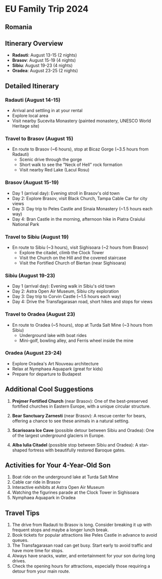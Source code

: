 # EU Family Trip 2024


## Romania

## Itinerary Overview

- **Radauti**: August 13-15 (2 nights)
- **Brasov**: August 15-19 (4 nights)
- **Sibiu**: August 19-23 (4 nights)
- **Oradea**: August 23-25 (2 nights)

## Detailed Itinerary

### Radauti (August 14-15)

- Arrival and settling in at your rental
- Explore local area
- Visit nearby Sucevita Monastery (painted monastery, UNESCO World Heritage site)

### Travel to Brasov (August 15)

- En route to Brasov (~6 hours), stop at Bicaz Gorge (~3.5 hours from Radauti)
  - Scenic drive through the gorge
  - Short walk to see the "Neck of Hell" rock formation
  - Visit nearby Red Lake (Lacul Rosu)

### Brasov (August 15-19)

- Day 1 (arrival day): Evening stroll in Brasov's old town
- Day 2: Explore Brasov, visit Black Church, Tampa Cable Car for city views
- Day 3: Day trip to Peles Castle and Sinaia Monastery (~1.5 hours each way)
- Day 4: Bran Castle in the morning, afternoon hike in Piatra Craiului National Park

### Travel to Sibiu (August 19)

- En route to Sibiu (~3 hours), visit Sighisoara (~2 hours from Brasov)
  - Explore the citadel, climb the Clock Tower
  - Visit the Church on the Hill and the covered staircase
  - Visit the Fortified Church of Biertan (near Sighisoara)

### Sibiu (August 19-23)

- Day 1 (arrival day): Evening walk in Sibiu's old town
- Day 2: Astra Open Air Museum, Sibiu city exploration
- Day 3: Day trip to Corvin Castle (~1.5 hours each way)
- Day 4: Drive the Transfagarasan road, short hikes and stops for views

### Travel to Oradea (August 23)

- En route to Oradea (~5 hours), stop at Turda Salt Mine (~3 hours from Sibiu)
  - Underground lake with boat rides
  - Mini-golf, bowling alley, and Ferris wheel inside the mine

### Oradea (August 23-24)

- Explore Oradea's Art Nouveau architecture
- Relax at Nymphaea Aquapark (great for kids)
- Prepare for departure to Budapest

## Additional Cool Suggestions

1. **Prejmer Fortified Church** (near Brasov): One of the best-preserved fortified churches in Eastern Europe, with a unique circular structure.

2. **Bear Sanctuary Zarnesti** (near Brasov): A rescue center for bears, offering a chance to see these animals in a natural setting.

3. **Scarisoara Ice Cave** (possible detour between Sibiu and Oradea): One of the largest underground glaciers in Europe.

4. **Alba Iulia Citadel** (possible stop between Sibiu and Oradea): A star-shaped fortress with beautifully restored Baroque gates.

## Activities for Your 4-Year-Old Son

1. Boat ride on the underground lake at Turda Salt Mine
2. Cable car ride in Brasov
3. Interactive exhibits at Astra Open Air Museum
4. Watching the figurines parade at the Clock Tower in Sighisoara
5. Nymphaea Aquapark in Oradea

## Travel Tips

1. The drive from Radauti to Brasov is long. Consider breaking it up with frequent stops and maybe a longer lunch break.
2. Book tickets for popular attractions like Peles Castle in advance to avoid queues.
3. The Transfagarasan road can get busy. Start early to avoid traffic and have more time for stops.
4. Always have snacks, water, and entertainment for your son during long drives.
5. Check the opening hours for attractions, especially those requiring a detour from your main route.
